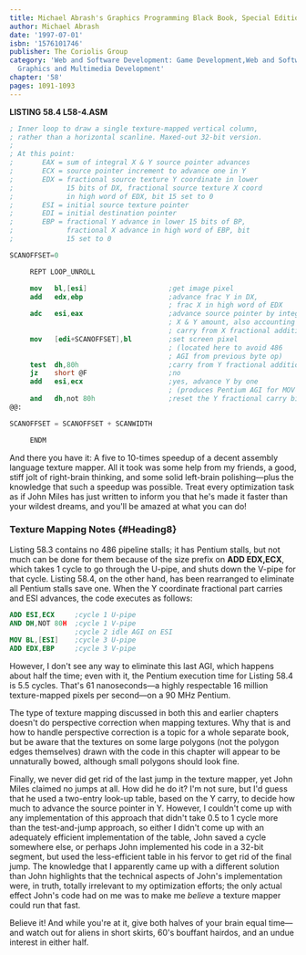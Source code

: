 ```yaml
---
title: Michael Abrash's Graphics Programming Black Book, Special Edition
author: Michael Abrash
date: '1997-07-01'
isbn: '1576101746'
publisher: The Coriolis Group
category: 'Web and Software Development: Game Development,Web and Software Development:
  Graphics and Multimedia Development'
chapter: '58'
pages: 1091-1093
---
```


**LISTING 58.4 L58-4.ASM**

```nasm
; Inner loop to draw a single texture-mapped vertical column,
; rather than a horizontal scanline. Maxed-out 32-bit version.
;
; At this point:
;       EAX = sum of integral X & Y source pointer advances
;       ECX = source pointer increment to advance one in Y
;       EDX = fractional source texture Y coordinate in lower
;             15 bits of DX, fractional source texture X coord
;             in high word of EDX, bit 15 set to 0
;       ESI = initial source texture pointer
;       EDI = initial destination pointer
;       EBP = fractional Y advance in lower 15 bits of BP,
;             fractional X advance in high word of EBP, bit
;             15 set to 0

SCANOFFSET=0

     REPT LOOP_UNROLL

     mov   bl,[esi]                    ;get image pixel
     add   edx,ebp                     ;advance frac Y in DX,
                                       ; frac X in high word of EDX
     adc   esi,eax                     ;advance source pointer by integral
                                       ; X & Y amount, also accounting for
                                       ; carry from X fractional addition
     mov   [edi+SCANOFFSET],bl         ;set screen pixel
                                       ; (located here to avoid 486
                                       ; AGI from previous byte op)
     test  dh,80h                      ;carry from Y fractional addition?
     jz    short @F                    ;no
     add   esi,ecx                     ;yes, advance Y by one
                                       ; (produces Pentium AGI for MOV BL,[ESI])
     and   dh,not 80h                  ;reset the Y fractional carry bit
@@:

SCANOFFSET = SCANOFFSET + SCANWIDTH

     ENDM
```

And there you have it: A five to 10-times speedup of a decent assembly
language texture mapper. All it took was some help from my friends, a
good, stiff jolt of right-brain thinking, and some solid left-brain
polishing—plus the knowledge that such a speedup was possible. Treat
every optimization task as if John Miles has just written to inform you
that he's made it faster than your wildest dreams, and you'll be amazed
at what you can do!

### Texture Mapping Notes {#Heading8}

Listing 58.3 contains no 486 pipeline stalls; it has Pentium stalls, but
not much can be done for them because of the size prefix on **ADD
EDX,ECX**, which takes 1 cycle to go through the U-pipe, and shuts down
the V-pipe for that cycle. Listing 58.4, on the other hand, has been
rearranged to eliminate all Pentium stalls save one. When the Y
coordinate fractional part carries and ESI advances, the code executes
as follows:

```nasm
ADD ESI,ECX     ;cycle 1 U-pipe
AND DH,NOT 80H  ;cycle 1 V-pipe
                ;cycle 2 idle AGI on ESI
MOV BL,[ESI]    ;cycle 3 U-pipe
ADD EDX,EBP     ;cycle 3 V-pipe
```

However, I don't see any way to eliminate this last AGI, which happens
about half the time; even with it, the Pentium execution time for
Listing 58.4 is 5.5 cycles. That's 61 nanoseconds—a highly respectable
16 million texture-mapped pixels per second—on a 90 MHz Pentium.

The type of texture mapping discussed in both this and earlier chapters
doesn't do perspective correction when mapping textures. Why that is and
how to handle perspective correction is a topic for a whole separate
book, but be aware that the textures on some large polygons (not the
polygon edges themselves) drawn with the code in this chapter will
appear to be unnaturally bowed, although small polygons should look
fine.

Finally, we never did get rid of the last jump in the texture mapper,
yet John Miles claimed no jumps at all. How did he do it? I'm not sure,
but I'd guess that he used a two-entry look-up table, based on the Y
carry, to decide how much to advance the source pointer in Y. However, I
couldn't come up with any implementation of this approach that didn't
take 0.5 to 1 cycle more than the test-and-jump approach, so either I
didn't come up with an adequately efficient implementation of the table,
John saved a cycle somewhere else, or perhaps John implemented his code
in a 32-bit segment, but used the less-efficient table in his fervor to
get rid of the final jump. The knowledge that I apparently came up with
a different solution than John highlights that the technical aspects of
John's implementation were, in truth, totally irrelevant to my
optimization efforts; the only actual effect John's code had on me was
to make me *believe* a texture mapper could run that fast.

Believe it! And while you're at it, give both halves of your brain equal
time—and watch out for aliens in short skirts, 60's bouffant hairdos,
and an undue interest in either half.
